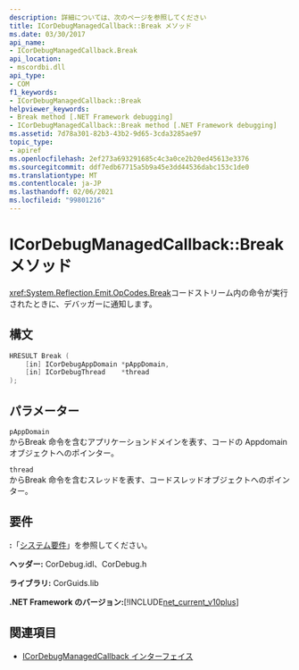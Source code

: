 ```yaml
---
description: 詳細については、次のページを参照してください
title: ICorDebugManagedCallback::Break メソッド
ms.date: 03/30/2017
api_name:
- ICorDebugManagedCallback.Break
api_location:
- mscordbi.dll
api_type:
- COM
f1_keywords:
- ICorDebugManagedCallback::Break
helpviewer_keywords:
- Break method [.NET Framework debugging]
- ICorDebugManagedCallback::Break method [.NET Framework debugging]
ms.assetid: 7d78a301-82b3-43b2-9d65-3cda3285ae97
topic_type:
- apiref
ms.openlocfilehash: 2ef273a693291685c4c3a0ce2b20ed45613e3376
ms.sourcegitcommit: ddf7edb67715a5b9a45e3dd44536dabc153c1de0
ms.translationtype: MT
ms.contentlocale: ja-JP
ms.lasthandoff: 02/06/2021
ms.locfileid: "99801216"
---
```

# <a name="icordebugmanagedcallbackbreak-method"></a>ICorDebugManagedCallback::Break メソッド

<xref:System.Reflection.Emit.OpCodes.Break>コードストリーム内の命令が実行されたときに、デバッガーに通知します。

## <a name="syntax"></a>構文

```cpp
HRESULT Break (
    [in] ICorDebugAppDomain *pAppDomain,
    [in] ICorDebugThread    *thread
);
```

## <a name="parameters"></a>パラメーター

`pAppDomain`\
からBreak 命令を含むアプリケーションドメインを表す、コードの Appdomain オブジェクトへのポインター。

`thread`\
からBreak 命令を含むスレッドを表す、コードスレッドオブジェクトへのポインター。

## <a name="requirements"></a>要件

**:**「[システム要件](../../get-started/system-requirements.md)」を参照してください。

**ヘッダー:** CorDebug.idl、CorDebug.h

**ライブラリ:** CorGuids.lib

**.NET Framework のバージョン:**[!INCLUDE[net_current_v10plus](../../../../includes/net-current-v10plus-md.md)]

## <a name="see-also"></a>関連項目

- [ICorDebugManagedCallback インターフェイス](icordebugmanagedcallback-interface.md)
